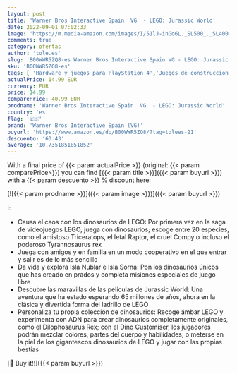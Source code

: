 ```yaml
---
layout: post
title: 'Warner Bros Interactive Spain  VG  - LEGO: Jurassic World'
date: 2022-09-01 07:02:33
image: 'https://m.media-amazon.com/images/I/51lJ-inGo6L._SL500_._SL400_.jpg'
comments: true
category: ofertas
author: 'tole.es'
slug: 'B00WWR5ZQ8-es Warner Bros Interactive Spain VG - LEGO: Jurassic World'
sku: 'B00WWR5ZQ8-es'
tags: [ 'Hardware y juegos para PlayStation 4','Juegos de construcción para niños','Juguetes','Juguetes y juegos','Videojuegos','lego:','warner bros interactive spain (vg)','🇪🇸', ]
actualPrice: 14.99 EUR
currency: EUR
price: 14.99
comparePrice: 40.99 EUR
prodname: 'Warner Bros Interactive Spain  VG  - LEGO: Jurassic World'
country: 'es'
flag: '🇪🇸'
brand: 'Warner Bros Interactive Spain (VG)'
buyurl: 'https://www.amazon.es/dp/B00WWR5ZQ8/?tag=tolees-21'
descuento: '63.43'
average: '10.7351851851852'
---
```


With a final price of {{< param actualPrice >}} (original: {{< param comparePrice>}}) you can find [{{< param title >}}]({{< param buyurl >}}) with a  {{< param descuento >}} % discount here:

[![{{< param prodname >}}]({{< param image >}})]({{< param buyurl >}})

ℹ️:

- Causa el caos con los dinosaurios de LEGO: Por primera vez en la saga de videojuegos LEGO, juega con dinosaurios; escoge entre 20 especies, como el amistoso Triceratops, el letal Raptor, el cruel Compy o incluso el poderoso Tyrannosaurus rex
- Juega con amigos y en familia en un modo cooperativo en el que entrar y salir es de lo más sencillo
- Da vida y explora Isla Nublar e Isla Sorna: Pon los dinosaurios únicos que has creado en prados y completa misiones especiales de juego libre
- Descubre las maravillas de las películas de Jurassic World: Una aventura que ha estado esperando 65 millones de años, ahora en la clásica y divertida forma del ladrillo de LEGO
- Personaliza tu propia colección de dinosaurios: Recoge ámbar LEGO y experimenta con ADN para crear dinosaurios completamente originales, como el Dilophosaurus Rex; con el Dino Customiser, los jugadores podrán mezclar colores, partes del cuerpo y habilidades, o meterse en la piel de los gigantescos dinosaurios de LEGO y jugar con las propias bestias

[🛒 Buy it!!]({{< param buyurl >}})
